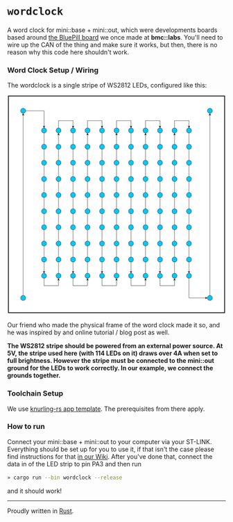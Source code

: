 # `wordclock`

A word clock for mini::base + mini::out, which were developments boards based
around [the BluePill
board](https://stm32-base.org/boards/STM32F103C8T6-Blue-Pill.html) we once made
at **bmc::labs**. You'll need to wire up the CAN of the thing and make sure it
works, but then, there is no reason why this code here shouldn't work.

### Word Clock Setup / Wiring
The wordclock is a single stripe of WS2812 LEDs, configured like this:

![LED configuration Word Clock](./misc/led-conf.png "LED configuration Word Clock")

Our friend who made the physical frame of the word clock made it so, and he was
inspired by and online tutorial / blog post as well.

**The WS2812 stripe should be powered from an external power source. At 5V,
the stripe used here (with 114 LEDs on it) draws over 4A when set to full
brightness. However the stripe must be connected to the mini::out ground for
the LEDs to work correctly. In our example, we connect the grounds together.**

### Toolchain Setup
We use [knurling-rs app template](https://github.com/knurling-rs/app-template).
The prerequisites from there apply.

### How to run
Connect your mini::base + mini::out to your computer via your ST-LINK.
Everything should be set up for you to use it, if that isn't the case please
find instructions for that [in our
Wiki](https://github.com/bmc-labs/board-mini/wiki/3.1-Mini-Out). After you've
done that, connect the data in of the LED strip to pin PA3 and then run

```bash
» cargo run --bin wordclock --release
```

and it should work!

---
Proudly written in [Rust](https://www.rust-lang.org/).

